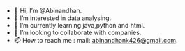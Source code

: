 - 👋 Hi, I’m @Abinandhan.
- 👀 I’m interested in data analysing.
- 🌱 I’m currently learning java,python and html.
- 💞️ I’m looking to collaborate with companies.
- 📫 How to reach me : mail: abinandhank426@gmail.com. 

<!---
Abinandhan-k/Abinandhan-k is a ✨ special ✨ repository because its `README.md` (this file) appears on your GitHub profile.
You can click the Preview link to take a look at your changes.
--->
